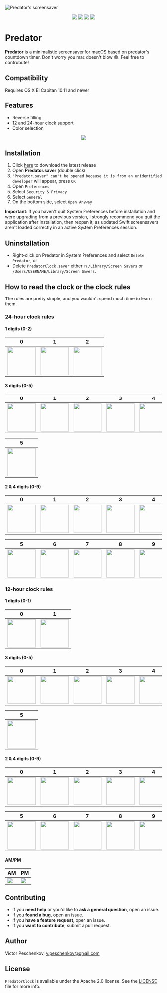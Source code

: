 ![Predator's screensaver](assets/preview.png)

<p align="center">
  <img src="https://img.shields.io/badge/platform-osx-brightgreen.svg" />
  <img src="https://img.shields.io/github/release/vpeschenkov/Predator.svg" />
  <img src="https://img.shields.io/github/release-date/vpeschenkov/Predator.svg" />
  <img src="https://img.shields.io/github/downloads/vpeschenkov/Predator/total.svg" />
</p>

# Predator

**Predator** is a minimalistic screensaver for macOS based on predator's countdown timer. Don't worry you mac doesn't blow 😄. Feel free to contrubute!

## Compatibility

Requires OS X El Capitan 10.11 and newer

## Features

- Reverse filling
- 12 and 24-hour clock support
- Color selection

<p align="center">
  <img src="assets/settings.png">
</p>

## Installation

1. Click [here](https://github.com/vpeschenkov/Predator/releases/download/1.0.2/Predator.saver.zip) to download the latest release
2. Open **Predator.saver** (double click)
3. `"Predator.saver" can't be opened because it is from an unidentified developer` will appear, press `OK`
4. Open `Preferences`
5. Select `Security & Privacy`
6. Select `General`
7. On the bottom side, select `Open Anyway`

**Important**: If you haven't quit System Preferences before installation and were upgrading from a previous version, I strongly recommend you quit the application after installation, then reopen it, as updated Swift screensavers aren't loaded correctly in an active System Preferences session.

## Uninstallation 

- Right-click on Predator in System Preferences and select `Delete Predator`, or
- Delete `PredatorClock.saver` either in `/Library/Screen Savers` or `/Users/USERNAME/Library/Screen Savers`.

## How to read the clock or the clock rules

The rules are pretty simple, and you wouldn't spend much time to learn them.

### 24-hour clock rules

#### 1 digits (0-2)

| 0                                                                     | 1                                                                     | 2                                                                      |
|-----------------------------------------------------------------------|-----------------------------------------------------------------------|------------------------------------------------------------------------|
| <img src="assets/24-h%20clock/1st%20digit/24h-1-0.png" width=90> | <img src="assets/24-h%20clock/1st%20digit/24h-1-1.png" width=90> | <img src="assets/24-h%20clock/1st%20digit/24h-1-2.png" width=90>  |

#### 3 digits (0-5)

| 0                                                                     | 1                                                                     | 2                                                                     | 3                                                                     | 4                                                                     |
|-----------------------------------------------------------------------|-----------------------------------------------------------------------|-----------------------------------------------------------------------|-----------------------------------------------------------------------|-----------------------------------------------------------------------|
| <img src="assets/24-h%20clock/3rd%20digit/24h-3-0.png" width=90> | <img src="assets/24-h%20clock/3rd%20digit/24h-3-1.png" width=90> | <img src="assets/24-h%20clock/3rd%20digit/24h-3-2.png" width=90> | <img src="assets/24-h%20clock/3rd%20digit/24h-3-3.png" width=90> | <img src="assets/24-h%20clock/3rd%20digit/24h-3-4.png" width=90> |

| 5                                                                     |
|-----------------------------------------------------------------------|
| <img src="assets/24-h%20clock/3rd%20digit/24h-3-5.png" width=90> |


#### 2 & 4 digits (0-9)

| 0                                                                                 | 1                                                                                 | 2                                                                                 | 3                                                                                 | 4                                                                                 |
|-----------------------------------------------------------------------------------|-----------------------------------------------------------------------------------|-----------------------------------------------------------------------------------|-----------------------------------------------------------------------------------|-----------------------------------------------------------------------------------|
| <img src="assets/24-h%20clock/2nd%20&%204th%20digits/24h-24-0.png" width=90> | <img src="assets/24-h%20clock/2nd%20&%204th%20digits/24h-24-1.png" width=90> | <img src="assets/24-h%20clock/2nd%20&%204th%20digits/24h-24-2.png" width=90> | <img src="assets/24-h%20clock/2nd%20&%204th%20digits/24h-24-3.png" width=90> | <img src="assets/24-h%20clock/2nd%20&%204th%20digits/24h-24-4.png" width=90> |

| 5                                                                                 | 6                                                                                 | 7                                                                                 | 8                                                                                 | 9                                                                                 |
|-----------------------------------------------------------------------------------|-----------------------------------------------------------------------------------|-----------------------------------------------------------------------------------|-----------------------------------------------------------------------------------|-----------------------------------------------------------------------------------|
| <img src="assets/24-h%20clock/2nd%20&%204th%20digits/24h-24-5.png" width=90> | <img src="assets/24-h%20clock/2nd%20&%204th%20digits/24h-24-6.png" width=90> | <img src="assets/24-h%20clock/2nd%20&%204th%20digits/24h-24-7.png" width=90> | <img src="assets/24-h%20clock/2nd%20&%204th%20digits/24h-24-8.png" width=90> | <img src="assets/24-h%20clock/2nd%20&%204th%20digits/24h-24-9.png" width=90> |

### 12-hour clock rules

#### 1 digits (0-1)

| 0                                                                     | 1                                                                     |
|-----------------------------------------------------------------------|-----------------------------------------------------------------------|
| <img src="assets/12-h%20clock/1st%20digit/12h-1-0.png" width=90> | <img src="assets/12-h%20clock/1st%20digit/12h-1-1.png" width=90> |

#### 3 digits (0-5)

| 0                                                                     | 1                                                                     | 2                                                                     | 3                                                                     | 4                                                                     |
|-----------------------------------------------------------------------|-----------------------------------------------------------------------|-----------------------------------------------------------------------|-----------------------------------------------------------------------|-----------------------------------------------------------------------|
| <img src="assets/12-h%20clock/3rd%20digit/12h-3-0.png" width=90> | <img src="assets/12-h%20clock/3rd%20digit/12h-3-1.png" width=90> | <img src="assets/12-h%20clock/3rd%20digit/12h-3-2.png" width=90> | <img src="assets/12-h%20clock/3rd%20digit/12h-3-3.png" width=90> | <img src="assets/12-h%20clock/3rd%20digit/12h-3-4.png" width=90> |

| 5                                                                     |
|-----------------------------------------------------------------------|
| <img src="assets/12-h%20clock/3rd%20digit/12h-3-5.png" width=90> |

#### 2 & 4 digits (0-9)

| 0                                                                                 | 1                                                                                 | 2                                                                                 | 3                                                                                 | 4                                                                                 |
|-----------------------------------------------------------------------------------|-----------------------------------------------------------------------------------|-----------------------------------------------------------------------------------|-----------------------------------------------------------------------------------|-----------------------------------------------------------------------------------|
| <img src="assets/12-h%20clock/2nd%20&%204th%20digits/12h-24-0.png" width=90> | <img src="assets/12-h%20clock/2nd%20&%204th%20digits/12h-24-1.png" width=90> | <img src="assets/12-h%20clock/2nd%20&%204th%20digits/12h-24-2.png" width=90> | <img src="assets/12-h%20clock/2nd%20&%204th%20digits/12h-24-3.png" width=90> | <img src="assets/12-h%20clock/2nd%20&%204th%20digits/12h-24-4.png" width=90> |

| 5                                                                                 | 6                                                                                 | 7                                                                                 | 8                                                                                 | 9                                                                                 |
|-----------------------------------------------------------------------------------|-----------------------------------------------------------------------------------|-----------------------------------------------------------------------------------|-----------------------------------------------------------------------------------|-----------------------------------------------------------------------------------|
| <img src="assets/12-h%20clock/2nd%20&%204th%20digits/12h-24-5.png" width=90> | <img src="assets/12-h%20clock/2nd%20&%204th%20digits/12h-24-6.png" width=90> | <img src="assets/12-h%20clock/2nd%20&%204th%20digits/12h-24-7.png" width=90> | <img src="assets/12-h%20clock/2nd%20&%204th%20digits/12h-24-8.png" width=90> | <img src="assets/12-h%20clock/2nd%20&%204th%20digits/12h-24-9.png" width=90> |

#### AM/PM

| AM     | PM     |
|--------|--------|
| ![][AM]| ![][PM]|

## Contributing

- If you **need help** or you'd like to **ask a general question**, open an issue.
- If you **found a bug**, open an issue.
- If you **have a feature request**, open an issue.
- If you **want to contribute**, submit a pull request.

## Author

Victor Peschenkov, v.peschenkov@gmail.com

## License

`PredatorClock` is available under the Apache 2.0 license. See the [LICENSE](LICENSE) file for more info.

[AM]: assets/AM:PM/AM.png
[PM]: assets/AM:PM/PM.png
